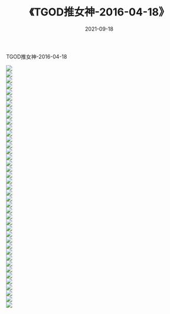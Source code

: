 ﻿---
layout: post
title:  《TGOD推女神-2016-04-18》
date:   2021-09-18
img: http://img.660000.xyz/Sharelink/网络美图/2021/TGOD推女神-2016-04-18/000.jpg
categories: [美女, 清纯, 唯美]
---

TGOD推女神-2016-04-18

  ![](http://img.660000.xyz/Sharelink/网络美图/2021/TGOD推女神-2016-04-18/001.jpg) <br> ![](http://img.660000.xyz/Sharelink/网络美图/2021/TGOD推女神-2016-04-18/002.jpg) <br> ![](http://img.660000.xyz/Sharelink/网络美图/2021/TGOD推女神-2016-04-18/003.jpg) <br> ![](http://img.660000.xyz/Sharelink/网络美图/2021/TGOD推女神-2016-04-18/004.jpg) <br> ![](http://img.660000.xyz/Sharelink/网络美图/2021/TGOD推女神-2016-04-18/005.jpg) <br> ![](http://img.660000.xyz/Sharelink/网络美图/2021/TGOD推女神-2016-04-18/006.jpg) <br> ![](http://img.660000.xyz/Sharelink/网络美图/2021/TGOD推女神-2016-04-18/007.jpg) <br> ![](http://img.660000.xyz/Sharelink/网络美图/2021/TGOD推女神-2016-04-18/008.jpg) <br> ![](http://img.660000.xyz/Sharelink/网络美图/2021/TGOD推女神-2016-04-18/009.jpg) <br> ![](http://img.660000.xyz/Sharelink/网络美图/2021/TGOD推女神-2016-04-18/010.jpg) <br> ![](http://img.660000.xyz/Sharelink/网络美图/2021/TGOD推女神-2016-04-18/011.jpg) <br> ![](http://img.660000.xyz/Sharelink/网络美图/2021/TGOD推女神-2016-04-18/012.jpg) <br> ![](http://img.660000.xyz/Sharelink/网络美图/2021/TGOD推女神-2016-04-18/013.jpg) <br> ![](http://img.660000.xyz/Sharelink/网络美图/2021/TGOD推女神-2016-04-18/014.jpg) <br> ![](http://img.660000.xyz/Sharelink/网络美图/2021/TGOD推女神-2016-04-18/015.jpg) <br> ![](http://img.660000.xyz/Sharelink/网络美图/2021/TGOD推女神-2016-04-18/016.jpg) <br> ![](http://img.660000.xyz/Sharelink/网络美图/2021/TGOD推女神-2016-04-18/017.jpg) <br> ![](http://img.660000.xyz/Sharelink/网络美图/2021/TGOD推女神-2016-04-18/018.jpg) <br> ![](http://img.660000.xyz/Sharelink/网络美图/2021/TGOD推女神-2016-04-18/019.jpg) <br> ![](http://img.660000.xyz/Sharelink/网络美图/2021/TGOD推女神-2016-04-18/020.jpg) <br> ![](http://img.660000.xyz/Sharelink/网络美图/2021/TGOD推女神-2016-04-18/021.jpg) <br> ![](http://img.660000.xyz/Sharelink/网络美图/2021/TGOD推女神-2016-04-18/022.jpg) <br> ![](http://img.660000.xyz/Sharelink/网络美图/2021/TGOD推女神-2016-04-18/023.jpg) <br> ![](http://img.660000.xyz/Sharelink/网络美图/2021/TGOD推女神-2016-04-18/024.jpg) <br> ![](http://img.660000.xyz/Sharelink/网络美图/2021/TGOD推女神-2016-04-18/025.jpg) <br> ![](http://img.660000.xyz/Sharelink/网络美图/2021/TGOD推女神-2016-04-18/026.jpg) <br> ![](http://img.660000.xyz/Sharelink/网络美图/2021/TGOD推女神-2016-04-18/027.jpg) <br> ![](http://img.660000.xyz/Sharelink/网络美图/2021/TGOD推女神-2016-04-18/028.jpg) <br> ![](http://img.660000.xyz/Sharelink/网络美图/2021/TGOD推女神-2016-04-18/029.jpg) <br> ![](http://img.660000.xyz/Sharelink/网络美图/2021/TGOD推女神-2016-04-18/030.jpg) <br> ![](http://img.660000.xyz/Sharelink/网络美图/2021/TGOD推女神-2016-04-18/031.jpg) <br> ![](http://img.660000.xyz/Sharelink/网络美图/2021/TGOD推女神-2016-04-18/032.jpg) <br> ![](http://img.660000.xyz/Sharelink/网络美图/2021/TGOD推女神-2016-04-18/033.jpg) <br> ![](http://img.660000.xyz/Sharelink/网络美图/2021/TGOD推女神-2016-04-18/034.jpg) <br> ![](http://img.660000.xyz/Sharelink/网络美图/2021/TGOD推女神-2016-04-18/035.jpg) <br> ![](http://img.660000.xyz/Sharelink/网络美图/2021/TGOD推女神-2016-04-18/036.jpg) <br> ![](http://img.660000.xyz/Sharelink/网络美图/2021/TGOD推女神-2016-04-18/037.jpg) <br> ![](http://img.660000.xyz/Sharelink/网络美图/2021/TGOD推女神-2016-04-18/038.jpg) <br> ![](http://img.660000.xyz/Sharelink/网络美图/2021/TGOD推女神-2016-04-18/039.jpg) <br> ![](http://img.660000.xyz/Sharelink/网络美图/2021/TGOD推女神-2016-04-18/040.jpg) <br> ![](http://img.660000.xyz/Sharelink/网络美图/2021/TGOD推女神-2016-04-18/041.jpg) <br>